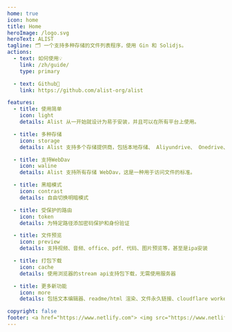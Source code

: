 ```yaml
---
home: true
icon: home
title: Home
heroImage: /logo.svg
heroText: ALIST
tagline: 🗂️ 一个支持多种存储的文件列表程序，使用 Gin 和 Solidjs。
actions:
  - text: 如何使用💡
    link: /zh/guide/
    type: primary

  - text: Github🌱
    link: https://github.com/alist-org/alist

features:
  - title: 使用简单
    icon: light
    details: Alist 从一开始就设计为易于安装，并且可以在所有平台上使用。

  - title: 多种存储
    icon: storage
    details: Alist 支持多个存储提供商，包括本地存储、 Aliyundrive、 Onedrive、 Google Drive 等，且易于拓展。

  - title: 支持WebDav
    icon: waline
    details: Alist 支持所有存储 WebDav，这是一种用于访问文件的标准。

  - title: 黑暗模式
    icon: contrast
    details: 自由切换明暗模式

  - title: 受保护的路由
    icon: token
    details: 为特定路径添加密码保护和身份验证

  - title: 文件预览
    icon: preview
    details: 支持视频、音频、office、pdf、代码、图片预览等，甚至是ipa安装

  - title: 打包下载
    icon: cache
    details: 使用浏览器的stream api支持包下载，无需使用服务器

  - title: 更多新功能
    icon: more
    details: 包括文本编辑器、readme/html 渲染、文件永久链接、cloudflare worker 代理等

copyright: false
footer: <a href="https://www.netlify.com"> <img src="https://www.netlify.com/v3/img/components/netlify-color-bg.svg" alt="Deploys by Netlify" /> </a> <div>AGPL-3.0 Licensed | Copyright © 2020-present AList</div>
---
```


